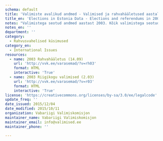 ```yaml
---
schema: default
title: 'Valimiste avalikud andmed - Valimised ja rahvahääletused aastal 2003'
title_en: 'Elections in Estonia Data - Elections and referendums in 2003'
notes: "Valimistega seotud andmed aastast 2003. Kõik valimistega seotud andmed aastast 1992 kuni viimaste valimisteni on kõigile tasuta kättesaadavad <a href=\"https://www.valimised.ee/et/toimunud-valimiste-arhiiv\">siit</a>."
notes_en: ''
department: ''
category:
  - Rahvusvahelised küsimused
category_en:
  - International Issues
resources:
  - name: 2003 Rahvahääletus (14.09)
    url: 'http://vvk.ee/varasemad/?v=rh03'
    format: HTML
    interactive: 'True'
  - name: 2003 Riigikogu valimised (2.03)
    url: 'http://vvk.ee/varasemad/?v=r03'
    format: HTML
    interactive: 'True'
license: 'https://creativecommons.org/licenses/by-sa/3.0/ee/legalcode'
update_freq: ''
date_issued: 2015/12/04
date_modified: 2015/10/11
organization: Vabariigi Valimiskomisjon
maintainer_name: Vabariigi Valimiskomisjon
maintainer_email: info@valimised.ee
maintainer_phone: ''

---
```

